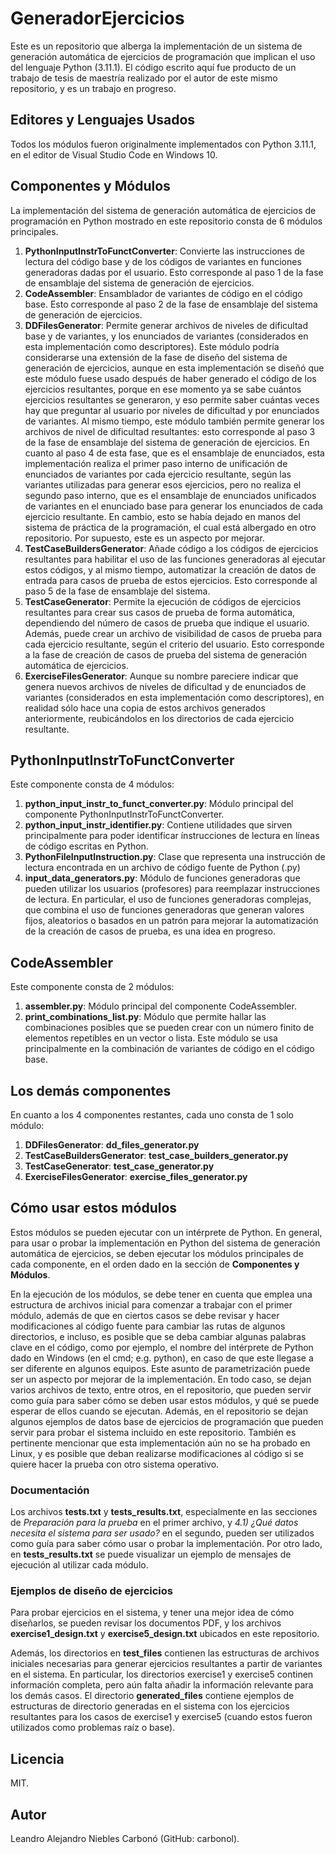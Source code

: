 # GeneradorEjercicios
Este es un repositorio que alberga la implementación de un sistema de generación automática de ejercicios de programación que implican el uso del lenguaje Python (3.11.1). El código escrito aquí fue producto de un trabajo de tesis de maestría realizado por el autor de este mismo repositorio, y es un trabajo en progreso.

## Editores y Lenguajes Usados

Todos los módulos fueron originalmente implementados con Python 3.11.1, en el editor de Visual Studio Code en Windows 10.

## Componentes y Módulos

La implementación del sistema de generación automática de ejercicios de programación en Python mostrado en este repositorio consta de 6 módulos principales.

1. **PythonInputInstrToFunctConverter**: Convierte las instrucciones de lectura del código base y de los códigos de variantes en funciones generadoras dadas por el usuario. Esto corresponde al paso 1 de la fase de ensamblaje del sistema de generación de ejercicios.
2. **CodeAssembler**: Ensamblador de variantes de código en el código base. Esto corresponde al paso 2 de la fase de ensamblaje del sistema de generación de ejercicios.
3. **DDFilesGenerator**: Permite generar archivos de niveles de dificultad base y de variantes, y los enunciados de variantes (considerados en esta implementación como descriptores). Este módulo podría considerarse una extensión de la fase de diseño del sistema de generación de ejercicios, aunque en esta implementación se diseñó que este módulo fuese usado después de haber generado el código de los ejercicios resultantes, porque en ese momento ya se sabe cuántos ejercicios resultantes se generaron, y eso permite saber cuántas veces hay que preguntar al usuario por niveles de dificultad y por enunciados de variantes. Al mismo tiempo, este módulo también permite generar los archivos de nivel de dificultad resultantes: esto corresponde al paso 3 de la fase de ensamblaje del sistema de generación de ejercicios. En cuanto al paso 4 de esta fase, que es el ensamblaje de enunciados, esta implementación realiza el primer paso interno de unificación de enunciados de variantes por cada ejercicio resultante, según las variantes utilizadas para generar esos ejercicios, pero no realiza el segundo paso interno, que es el ensamblaje de enunciados unificados de variantes en el enunciado base para generar los enunciados de cada ejercicio resultante. En cambio, esto se había dejado en manos del sistema de práctica de la programación, el cual está albergado en otro repositorio. Por supuesto, este es un aspecto por mejorar.
4. **TestCaseBuildersGenerator**: Añade código a los códigos de ejercicios resultantes para habilitar el uso de las funciones generadoras al ejecutar estos códigos, y al mismo tiempo, automatizar la creación de datos de entrada para casos de prueba de estos ejercicios. Esto corresponde al paso 5 de la fase de ensamblaje del sistema.
5. **TestCaseGenerator**: Permite la ejecución de códigos de ejercicios resultantes para crear sus casos de prueba de forma automática, dependiendo del número de casos de prueba que indique el usuario. Además, puede crear un archivo de visibilidad de casos de prueba para cada ejercicio resultante, según el criterio del usuario. Esto corresponde a la fase de creación de casos de prueba del sistema de generación automática de ejercicios.
6. **ExerciseFilesGenerator**: Aunque su nombre pareciere indicar que genera nuevos archivos de niveles de dificultad y de enunciados de variantes (considerados en esta implementación como descriptores), en realidad sólo hace una copia de estos archivos generados anteriormente, reubicándolos en los directorios de cada ejercicio resultante.

## PythonInputInstrToFunctConverter
Este componente consta de 4 módulos:

1. **python_input_instr_to_funct_converter.py**: Módulo principal del componente PythonInputInstrToFunctConverter. 
2. **python_input_instr_identifier.py**: Contiene utilidades que sirven principalmente para poder identificar ínstrucciones de lectura en líneas de código escritas en Python.
3. **PythonFileInputInstruction.py**: Clase que representa una instrucción de lectura encontrada en un archivo de código fuente de Python (.py)
4. **input_data_generators.py**: Módulo de funciones generadoras que pueden utilizar los usuarios (profesores) para reemplazar instrucciones de lectura. En particular, el uso de funciones generadoras complejas, que combina el uso de funciones generadoras que generan valores fijos, aleatorios o basados en un patrón para mejorar la automatización de la creación de casos de prueba, es una idea en progreso.

## CodeAssembler
Este componente consta de 2 módulos:

1. **assembler.py**: Módulo principal del componente CodeAssembler.
2. **print_combinations_list.py**: Módulo que permite hallar las combinaciones posibles que se pueden crear con un número finito de elementos repetibles en un vector o lista. Este módulo se usa principalmente en la combinación de variantes de código en el código base.

## Los demás componentes
En cuanto a los 4 componentes restantes, cada uno consta de 1 solo módulo:

1. **DDFilesGenerator**: **dd_files_generator.py**
2. **TestCaseBuildersGenerator**: **test_case_builders_generator.py**
3. **TestCaseGenerator**: **test_case_generator.py**
4. **ExerciseFilesGenerator**: **exercise_files_generator.py**

## Cómo usar estos módulos

Estos módulos se pueden ejecutar con un intérprete de Python. En general, para usar o probar la implementación en Python del sistema de generación automática de ejercicios, se deben ejecutar los módulos principales de cada componente, en el orden dado en la sección de **Componentes y Módulos**.

En la ejecución de los módulos, se debe tener en cuenta que emplea una estructura de archivos inicial para comenzar a trabajar con el primer módulo, además de que en ciertos casos se debe revisar y hacer modificaciones al código fuente para cambiar las rutas de algunos directorios, e incluso, es posible que se deba cambiar algunas palabras clave en el código, como por ejemplo, el nombre del intérprete de Python dado en Windows (en el cmd; e.g. python), en caso de que este llegase a ser diferente en algunos equipos. Este asunto de parametrización puede ser un aspecto por mejorar de la implementación. En todo caso, se dejan varios archivos de texto, entre otros, en el repositorio, que pueden servir como guía para saber cómo se deben usar estos módulos, y qué se puede esperar de ellos cuando se ejecutan. Además, en el repositorio se dejan algunos ejemplos de datos base de ejercicios de programación que pueden servir para probar el sistema incluido en este repositorio. También es pertinente mencionar que esta implementación aún no se ha probado en Linux, y es posible que deban realizarse modificaciones al código si se quiere hacer la prueba con otro sistema operativo.

### Documentación

Los archivos **tests.txt** y **tests_results.txt**, especialmente en las secciones de *Preparación para la prueba* en el primer archivo, y *4.1) ¿Qué datos necesita el sistema para ser usado?* en el segundo, pueden ser utilizados como guía para saber cómo usar o probar la implementación. Por otro lado, en **tests_results.txt** se puede visualizar un ejemplo de mensajes de ejecución al utilizar cada módulo.

### Ejemplos de diseño de ejercicios

Para probar ejercicios en el sistema, y tener una mejor idea de cómo diseñarlos, se pueden revisar los documentos PDF, y los archivos **exercise1_design.txt** y **exercise5_design.txt** ubicados en este repositorio.

Además, los directorios en **test_files** contienen las estructuras de archivos iniciales necesarias para generar ejercicios resultantes a partir de variantes en el sistema. En particular, los directorios exercise1 y exercise5 continen información completa, pero aún falta añadir la información relevante para los demás casos. El directorio **generated_files** contiene ejemplos de estructuras de directorio generadas en el sistema con los ejercicios resultantes para los casos de exercise1 y exercise5 (cuando estos fueron utilizados como problemas raíz o base).

## Licencia

MIT.

## Autor

Leandro Alejandro Niebles Carbonó (GitHub: carbonol).
